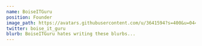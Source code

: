 ```yaml
---
name: BoiseITGuru
position: Founder
image_path: https://avatars.githubusercontent.com/u/3641594?s=400&u=044fd05bc61270527c4da99212f143595d6fa4a1&v=4
twitter: boise_it_guru
blurb: BoiseITGuru hates writing these blurbs...
---
```

